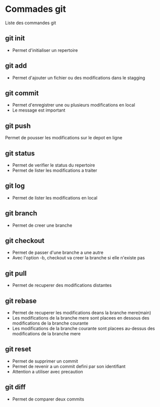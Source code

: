 # Commades git

Liste des commandes git

## git init
- Permet d'initialiser un repertoire

## git add
- Permet d'ajouter un fichier ou des modifications dans le stagging

## git commit
- Permet d'enregistrer une ou plusieurs modifications en local
- Le message est important

## git push
Permet de pousser les modifications sur le depot en ligne

## git status
- Permet de verifier le status du repertoire
- Permet de lister les modifications a traiter

## git log
- Permet de lister les modifications en local

## git branch
- Permet de creer une branche

## git checkout
- Permet de passer d'une branche a une autre
- Avec l'option -b, checkout va creer la branche si elle n'existe pas

## git pull
- Permet de recuperer des modifications distantes

## git rebase
- Permet de recuperer les modifications deans la branche mere(main)
- Les modifications de la branche mere sont placees en dessous des modifications de la branche courante
- Les modifications de la branche courante sont placees au-dessus des modifications de la branche mere

## git reset
- Permet de supprimer un commit
- Permet de revenir a un commit defini par son identifiant
- Attention a utiliser avec precaution

## git diff
- Permet de comparer deux commits